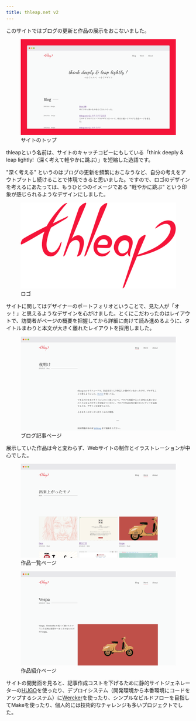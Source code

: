 ```yaml
---
title: thleap.net v2
---
```


<article class="article">
    <p>このサイトではブログの更新と作品の展示をおこないました。</p>
    <figure class="figure">
      <div class="figure__image"><img alt="" class="figure__image__src" src="./2015-05-thleap-net-v2/site.png"></div>
      <figcaption class="figure__caption">サイトのトップ</figcaption>
    </figure>
    <p>thleapという名前は、サイトのキャッチコピーにもしている「think deeply &amp; leap lightly!（深く考えて軽やかに跳ぶ）」を短縮した造語です。</p>
    <p>"深く考える" というのはブログの更新を頻繁におこなうなど、自分の考えをアウトプットし続けることで体現できると思いました。ですので、ロゴのデザインを考えるにあたっては、もうひとつのイメージである "軽やかに跳ぶ" という印象が感じられるようなデザインにしました。</p>
    <figure class="figure">
      <div class="figure__image--skelton"><img alt="" class="figure__image__src" src="./2015-05-thleap-net-v2/logo.png"></div>
      <figcaption class="figure__caption">ロゴ</figcaption>
    </figure>
    <p>サイトに関してはデザイナーのポートフォリオということで、見た人が「オッ！」と思えるようなデザインを心がけました。とくにこだわったのはレイアウトで、訪問者がページの概要を把握してから詳細に向けて読み進めるように、タイトルまわりと本文が大きく離れたレイアウトを採用しました。</p>
    <figure class="figure">
      <div class="figure__image"><img alt="" class="figure__image__src" src="./2015-05-thleap-net-v2/site-blog.png"></div>
      <figcaption class="figure__caption">ブログ記事ページ</figcaption>
    </figure>
    <p>展示していた作品は今と変わらず、Webサイトの制作とイラストレーションが中心でした。</p>
    <figure class="figure">
      <div class="figure__image"><img alt="" class="figure__image__src" src="./2015-05-thleap-net-v2/site-work.png"></div>
      <figcaption class="figure__caption">作品一覧ページ</figcaption>
    </figure>
    <figure class="figure">
      <div class="figure__image"><img alt="" class="figure__image__src" src="./2015-05-thleap-net-v2/site-work-show.png"></div>
      <figcaption class="figure__caption">作品紹介ページ</figcaption>
    </figure>
    <p>サイトの開発面を見ると、記事作成コストを下げるために静的サイトジェネレーターの<a href="https://gohugo.io">HUGO</a>を使ったり、デプロイシステム（開発環境から本番環境にコードをアップするシステム）に<a href="http://www.wercker.com">Wercker</a>を使ったり、シンプルなビルドフローを目指してMakeを使ったり、個人的には技術的なチャレンジも多いプロジェクトでした。</p>
</article>
